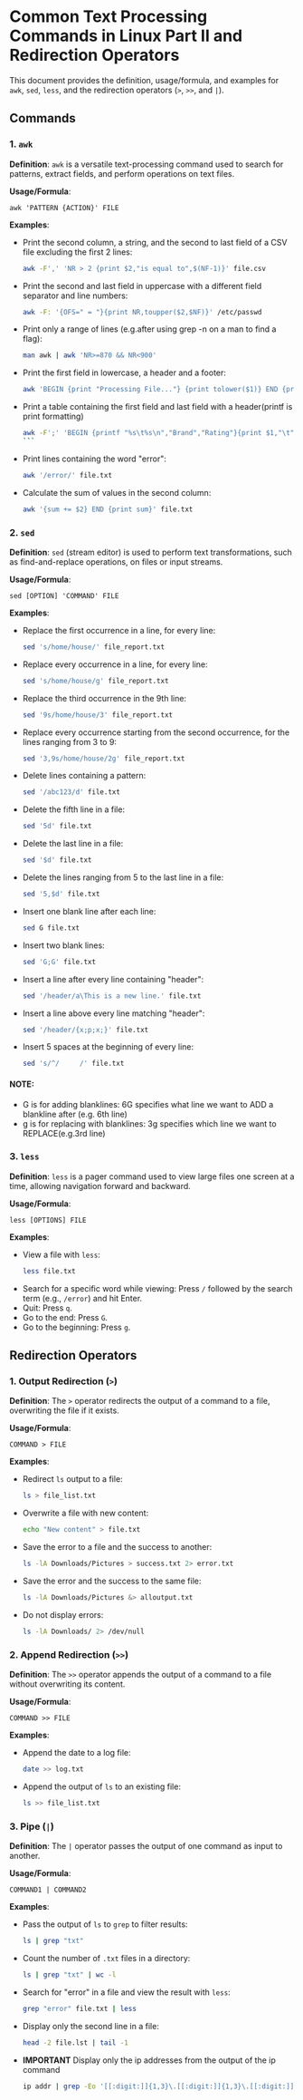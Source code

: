 # Common Text Processing Commands in Linux Part II and Redirection Operators

This document provides the definition, usage/formula, and examples for `awk`, `sed`, `less`, and the redirection operators (`>`, `>>`, and `|`).

## Commands

### 1. `awk`
**Definition**: `awk` is a versatile text-processing command used to search for patterns, extract fields, and perform operations on text files.

**Usage/Formula**:
```
awk 'PATTERN {ACTION}' FILE
```

**Examples**:
- Print the second column, a string, and the second to last field of a CSV file excluding the first 2 lines:
  ```bash
  awk -F',' 'NR > 2 {print $2,"is equal to",$(NF-1)}' file.csv
  ```
- Print the second and last field in uppercase with a different field separator and line numbers: 
  ```bash
  awk -F: '{OFS=" = "}{print NR,toupper($2,$NF)}' /etc/passwd
  ```
- Print only a range of lines (e.g.after using grep -n on a man to find a flag):
  ```bash
  man awk | awk 'NR>=870 && NR<900'
  ```
- Print the first field in lowercase, a header and a footer:
  ```bash
  awk 'BEGIN {print "Processing File..."} {print tolower($1)} END {print "Done!"}' /etc/passwd
  ```
- Print a table containing the first field and last field with a header(printf is print formatting)
  ````bash
  awk -F';' 'BEGIN {printf "%s\t%s\n","Brand","Rating"}{print $1,"\t",$NF}' ~/Documents/Csv/cereal.csv 
  ```
- Print lines containing the word "error":
  ```bash
  awk '/error/' file.txt
  ```
- Calculate the sum of values in the second column:
  ```bash
  awk '{sum += $2} END {print sum}' file.txt
  ```

### 2. `sed`
**Definition**: `sed` (stream editor) is used to perform text transformations, such as find-and-replace operations, on files or input streams.

**Usage/Formula**:
```
sed [OPTION] 'COMMAND' FILE
```

**Examples**:
- Replace the first occurrence in a line, for every line:
  ```bash
  sed 's/home/house/' file_report.txt 
  ```
- Replace every occurrence in a line, for every line:
  ```bash
  sed 's/home/house/g' file_report.txt 
  ```
- Replace the third occurrence in the 9th line:
  ```bash
  sed '9s/home/house/3' file_report.txt 
  ```
- Replace every occurrence starting from the second occurrence, for the lines ranging from 3 to 9:
  ```bash
  sed '3,9s/home/house/2g' file_report.txt 
  ```
- Delete lines containing a pattern:
  ```bash
  sed '/abc123/d' file.txt
  ```
- Delete the fifth line in a file:
  ```bash
  sed '5d' file.txt
  ```
- Delete the last line in a file:
  ```bash
  sed '$d' file.txt
  ```
- Delete the lines ranging from 5 to the last line in a file:
  ```bash
  sed '5,$d' file.txt
  ```
- Insert one blank line after each line:
  ```bash
  sed G file.txt
  ```
- Insert two blank lines:
  ```bash
  sed 'G;G' file.txt
  ```
- Insert a line after every line containing "header":
  ```bash
  sed '/header/a\This is a new line.' file.txt
  ```
- Insert a line above every line matching "header":
  ```bash
  sed '/header/{x;p;x;}' file.txt
  ```

- Insert 5 spaces at the beginning of every line: 
  ```bash
  sed 's/^/     /' file.txt
  ```
#### **NOTE**: 
- G is for adding blanklines:
  6G specifies what line we want to ADD a blankline after (e.g. 6th line)
- g is for replacing with blanklines:
  3g specifies which line we want to REPLACE(e.g.3rd line)

### 3. `less`
**Definition**: `less` is a pager command used to view large files one screen at a time, allowing navigation forward and backward.

**Usage/Formula**:
```
less [OPTIONS] FILE
```

**Examples**:
- View a file with `less`:
  ```bash
  less file.txt
  ```
- Search for a specific word while viewing:
  Press `/` followed by the search term (e.g., `/error`) and hit Enter.
- Quit:
  Press `q`.
- Go to the end:
  Press `G`.
- Go to the beginning:
  Press `g`.

## Redirection Operators

### 1. Output Redirection (`>`)
**Definition**: The `>` operator redirects the output of a command to a file, overwriting the file if it exists.

**Usage/Formula**:
```
COMMAND > FILE
```

**Examples**:
- Redirect `ls` output to a file:
  ```bash
  ls > file_list.txt
  ```
- Overwrite a file with new content:
  ```bash
  echo "New content" > file.txt
  ```
- Save the error to a file and the success to another:
  ```bash
  ls -lA Downloads/Pictures > success.txt 2> error.txt
  ```
- Save the error and the success to the same file:
  ```bash
  ls -lA Downloads/Pictures &> alloutput.txt
  ```
- Do not display errors:
  ```bash
  ls -lA Downloads/ 2> /dev/null
  ```

### 2. Append Redirection (`>>`)
**Definition**: The `>>` operator appends the output of a command to a file without overwriting its content.

**Usage/Formula**:
```
COMMAND >> FILE
```

**Examples**:
- Append the date to a log file:
  ```bash
  date >> log.txt
  ```
- Append the output of `ls` to an existing file:
  ```bash
  ls >> file_list.txt
  ```

### 3. Pipe (`|`)
**Definition**: The `|` operator passes the output of one command as input to another.

**Usage/Formula**:
```
COMMAND1 | COMMAND2
```

**Examples**:
- Pass the output of `ls` to `grep` to filter results:
  ```bash
  ls | grep "txt"
  ```
- Count the number of `.txt` files in a directory:
  ```bash
  ls | grep "txt" | wc -l
  ```
- Search for "error" in a file and view the result with `less`:
  ```bash
  grep "error" file.txt | less
  ```
- Display only the second line in a file:
  ```bash
  head -2 file.lst | tail -1
  ```
- **IMPORTANT** Display only the ip addresses from the output of the ip command
  ```bash
  ip addr | grep -Eo '[[:digit:]]{1,3}\.[[:digit:]]{1,3}\.[[:digit:]]{1,3}\.[[:digit:]]{1,3}'
  ```